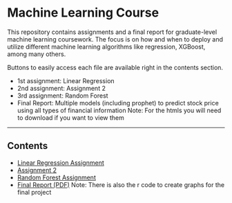 # Machine Learning Course

This repository contains assignments and a final report for graduate-level machine learning coursework. The focus is on how and when to deploy and utilize different machine learning algorithms like regression, XGBoost, among many others.

Buttons to easily access each file are available right in the contents section.  
- 1st assignment: Linear Regression  
- 2nd assignment: Assignment 2  
- 3rd assignment: Random Forest  
- Final Report: Multiple models (including prophet) to predict stock price using all types of financial information
Note: For the htmls you will need to download if you want to view them
---

## Contents

- [Linear Regression Assignment](./linear_regression_assignment.html)
- [Assignment 2](./assignment_2.html)
- [Random Forest Assignment](./random_forest_tuning_assignment.html)
- [Final Report (PDF)](./Project%20Final%20Report.pdf)
Note: There is also the r code to create graphs for the final project
